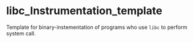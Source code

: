 # libc_Instrumentation_template

Template for binary-instementation of programs who use `libc` to perform system call. 



